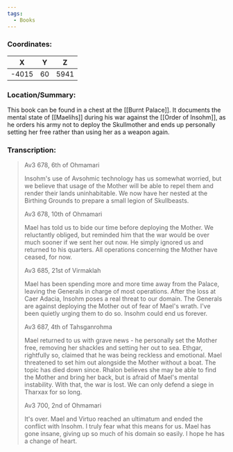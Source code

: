 ```yaml
---
tags:
  - Books
---
```


### Coordinates:
| **X** | **Y**| **Z** |
|:-----:|:----:|:-----:|
|-4015  |60   |5941  |

### Location/Summary:
This book can be found in a chest at the [[Burnt Palace]]. It documents the mental state of [[Maelihs]] during his war against the [[Order of Insohm]], as he orders his army not to deploy the Skullmother and ends up personally setting her free rather than using her as a weapon again.

### Transcription:
> Av3 678, 6th of Ohmamari
>
> Insohm's use of Avsohmic technology has us somewhat worried, but we believe that usage of the Mother will be able to repel them and render their lands uninhabitable. We now have her nested at the Birthing Grounds to prepare a small legion of Skullbeasts.
>
> Av3 678, 10th of Ohmamari
>
> Mael has told us to bide our time before deploying the Mother. We reluctantly obliged, but reminded him that the war would be over much sooner if we sent her out now. He simply ignored us and returned to his quarters. All operations concerning the Mother have ceased, for now.
>
> Av3 685, 21st of Virmaklah
>
> Mael has been spending more and more time away from the Palace, leaving the Generals in charge of most operations. After the loss at Caer Adacia, Insohm poses a real threat to our domain. The Generals are against deploying the Mother out of fear of Mael's wrath. I've been quietly urging them to do so. Insohm could end us forever.
>
> Av3 687, 4th of Tahsganrohma
>
> Mael returned to us with grave news - he personally set the Mother free, removing her shackles and setting her out to sea. Ethgar, rightfully so, claimed that he was being reckless and emotional. Mael threatened to set him out alongside the Mother without a boat. The topic has died down since. Rhalon believes she may be able to find the Mother and bring her back, but is afraid of Mael's mental instability. With that, the war is lost. We can only defend a siege in Tharxax for so long.
>
> Av3 700, 2nd of Ohmamari
>
> It's over. Mael and Virtuo reached an ultimatum and ended the conflict with Insohm. I truly fear what this means for us. Mael has gone insane, giving up so much of his domain so easily. I hope he has a change of heart.

